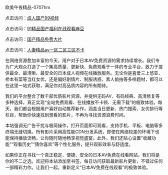 欧美午夜精品-0707hm


点击访问：<a href="https://gfd-5xg.pages.dev/">成人国产99视频</a>

点击访问：<a href="https://gfd-5xg.pages.dev/">91精品国产福利在线观看麻豆</a>

点击访问：<a href="https://gfd-5xg.pages.dev/">国产精品免费大片</a>

点击访问：<a href="https://gfd-5xg.pages.dev/">人妻精品av一区二区三区不卡</a>


在网络资源愈加丰富的今天，用户对于日本AV免费资源的需求持续增长。我们专为广大观众打造了一个集高质量、更新快、免费观看于一体的专业平台，致力于提供最全、最清晰、最安全的日本成人视频在线播放服务。无论你是喜爱三上悠亚、桥本有菜等当红女优，还是偏好剧情片、制服诱惑、素人偷拍等多样题材，都可以在这里一站式获取，满足你对高品质内容的所有期待。

我们的平台整合了数千部优质影片资源，并提供无码AV、有码经典、高清修复等多种选择，真正实现“全站免费观看、在线播放不卡顿、无需下载”的极致体验。每天，我们都会根据用户喜好自动推荐新作，涵盖当日更新、热门搜索、女优排行等栏目，帮助你快速找到想看的影片，不再为寻找资源浪费时间。

本站强调无广告干扰与极简操作，打开页面即可观看，支持手机、平板、电脑等多终端无缝切换。所有影片采用高性能CDN分发系统，即使在网络较差的环境下也能保持播放流畅，让你随时随地畅享视觉盛宴。此外，我们还贴心设置“收藏功能”“观看历史”“猜你喜欢”等个性化服务，提升观影效率与舒适度。

如果你正在寻找一个真正稳定、便捷、安全的日本AV免费在线看网站，我们将是你的不二之选。欢迎将本站添加至书签，每日访问获取最新影片更新，不错过任何一部精彩力作。让我们一起，重新定义“日本AV免费在线观看”的极致体验。

<span style="display:none;">[Canonical link](https://github.com/nn55236/22012 ）</span>
